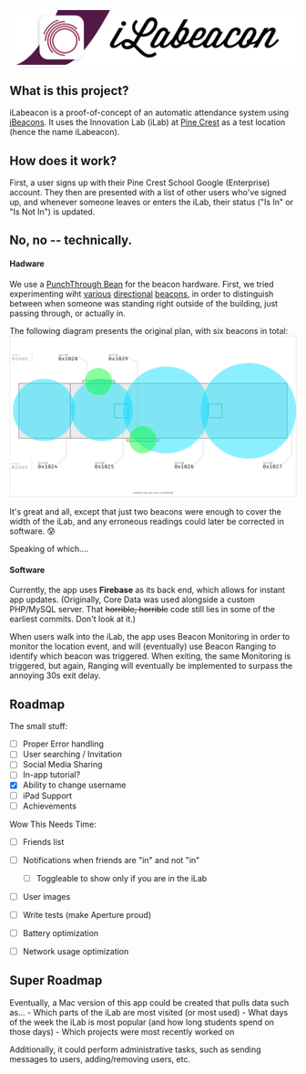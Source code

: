



<p align="center">
    <img src="Resources/README Header.png" alt="iLabeacon" width="650"/>
</p>


## What is this project?
iLabeacon is a proof-of-concept of an automatic attendance system using [iBeacons](https://developer.apple.com/ibeacon/). It uses the Innovation Lab (iLab) at [Pine Crest](http://pinecrest.edu) as a test location (hence the name iLabeacon).

## How does it work?

First, a user signs up with their Pine Crest School Google (Enterprise) account. They then are presented with a list of other users who've signed up, and whenever someone leaves or enters the iLab, their status ("Is In" or "Is Not In") is updated.

## No, no -- technically.

#### Hadware
We use a [PunchThrough Bean](https://punchthrough.com/bean) for the beacon hardware. First, we tried experimenting wiht [various](http://store.radiusnetworks.com/collections/all/products/radbeacon-x4) [directional](http://estimote.com/#) [beacons](http://gimbal.com/platform/gimbal-beacons/), in order to distinguish between when someone was standing right outside of the building, just passing through, or actually in.

The following diagram presents the original plan, with six beacons in total: 
<img src="Resources/BeaconDiagram.png" alt="Beacon Diagram" />

It's great and all, except that just two beacons were enough to cover the width of the iLab, and any erroneous readings could later be corrected in software. :cold_sweat:

Speaking of which....

#### Software

Currently, the app uses **Firebase** as its back end, which allows for instant app updates. (Originally, Core Data was used alongside a custom PHP/MySQL server. That ~~horrible, horrible~~ code still lies in some of the earliest commits. Don't look at it.)

When users walk into the iLab, the app uses Beacon Monitoring in order to monitor the location event, and will (eventually) use Beacon Ranging to identify which beacon was triggered. When exiting, the same Monitoring is triggered, but again, Ranging will eventually be implemented to surpass the annoying 30s exit delay.


## Roadmap

The small stuff:

- [ ] Proper Error handling
- [ ] User searching / Invitation
- [ ] Social Media Sharing
- [ ] In-app tutorial?
- [x] Ability to change username
- [ ] iPad Support
- [ ] Achievements

Wow This Needs Time:

- [ ] Friends list
- [ ] Notifications when friends are "in" and not "in"
	- [ ] Toggleable to show only if you are in the iLab
- [ ] User images
- [ ] Write tests (make Aperture proud)
- [ ] Battery optimization
- [ ] Network usage optimization


## Super Roadmap

Eventually, a Mac version of this app could be created that pulls data such as...
	- Which parts of the iLab are most visited (or most used)
	- What days of the week the iLab is most popular (and how long students spend on those days)
	- Which projects were most recently worked on

Additionally, it could perform administrative tasks, such as sending messages to users, adding/removing users, etc.

